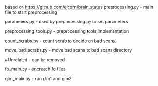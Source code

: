 based on https://github.com/ejcorn/brain_states
preprocessing.py - main file to start preprocessing

parameters.py - used by preprocessing.py to set parameters 

preprocessing_tools.py - preprocessing tools implementation 

count_scrabs.py - count scrab to decide on bad scans.

move_bad_scrabs.py - move bad scans to bad scans directory

#Unrelated - can be removed 

fo_main.py - encreach fo files

glm_main.py - run glm1 and glm2
